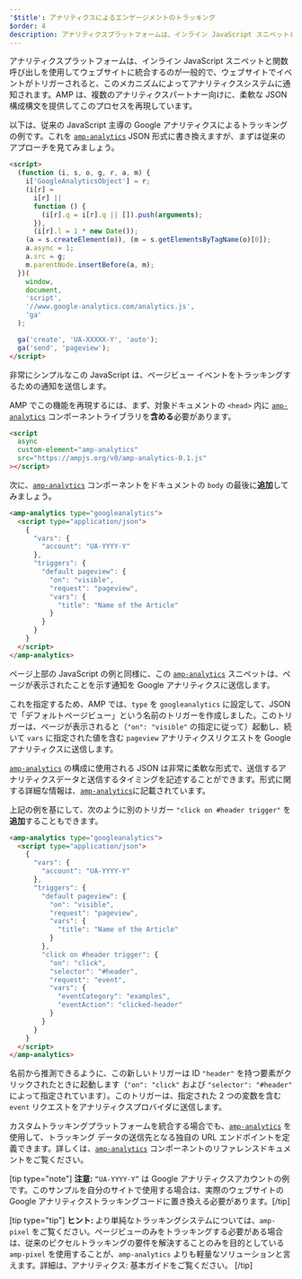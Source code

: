 ```yaml
---
'$title': アナリティクスによるエンゲージメントのトラッキング
$order: 4
description: アナリティクスプラットフォームは、インライン JavaScript スニペットと関数呼び出しを使用してウェブサイトに統合するのが一般的で、ウェブサイトでイベントがトリガーされると、このメカニズムによってアナリティクスシステムに通知されます。
---
```


アナリティクスプラットフォームは、インライン JavaScript スニペットと関数呼び出しを使用してウェブサイトに統合するのが一般的で、ウェブサイトでイベントがトリガーされると、このメカニズムによってアナリティクスシステムに通知されます。AMP は、複数のアナリティクスパートナー向けに、柔軟な JSON 構成構文を提供してこのプロセスを再現しています。

以下は、従来の JavaScript 主導の Google アナリティクスによるトラッキングの例です。これを [`amp-analytics`](../../../../documentation/components/reference/amp-analytics.md) JSON 形式に書き換えますが、まずは従来のアプローチを見てみましょう。

```html
<script>
  (function (i, s, o, g, r, a, m) {
    i['GoogleAnalyticsObject'] = r;
    (i[r] =
      i[r] ||
      function () {
        (i[r].q = i[r].q || []).push(arguments);
      }),
      (i[r].l = 1 * new Date());
    (a = s.createElement(o)), (m = s.getElementsByTagName(o)[0]);
    a.async = 1;
    a.src = g;
    m.parentNode.insertBefore(a, m);
  })(
    window,
    document,
    'script',
    '//www.google-analytics.com/analytics.js',
    'ga'
  );

  ga('create', 'UA-XXXXX-Y', 'auto');
  ga('send', 'pageview');
</script>
```

非常にシンプルなこの JavaScript は、ページビュー イベントをトラッキングするための通知を送信します。

AMP でこの機能を再現するには、まず、対象ドキュメントの `<head>` 内に [`amp-analytics`](../../../../documentation/components/reference/amp-analytics.md) コンポーネントライブラリを**含める**必要があります。

```html
<script
  async
  custom-element="amp-analytics"
  src="https://ampjs.org/v0/amp-analytics-0.1.js"
></script>
```

次に、[`amp-analytics`](../../../../documentation/components/reference/amp-analytics.md) コンポーネントをドキュメントの `body` の最後に**追加**してみましょう。

```html
<amp-analytics type="googleanalytics">
  <script type="application/json">
    {
      "vars": {
        "account": "UA-YYYY-Y"
      },
      "triggers": {
        "default pageview": {
          "on": "visible",
          "request": "pageview",
          "vars": {
            "title": "Name of the Article"
          }
        }
      }
    }
  </script>
</amp-analytics>
```

ページ上部の JavaScript の例と同様に、この [`amp-analytics`](../../../../documentation/components/reference/amp-analytics.md) スニペットは、ページが表示されたことを示す通知を Google アナリティクスに送信します。

これを指定するため、AMP では、`type` を `googleanalytics` に設定して、JSON で「デフォルトページビュー」という名前のトリガーを作成しました。このトリガーは、ページが表示されると（`"on": "visible"` の指定に従って）起動し、続いて `vars` に指定された値を含む `pageview` アナリティクスリクエストを Google アナリティクスに送信します。

[`amp-analytics`](../../../../documentation/components/reference/amp-analytics.md) の構成に使用される JSON は非常に柔軟な形式で、送信するアナリティクスデータと送信するタイミングを記述することができます。形式に関する詳細な情報は、[`amp-analytics`](../../../../documentation/components/reference/amp-analytics.md)に記載されています。

上記の例を基にして、次のように別のトリガー `"click on #header trigger"` を**追加**することもできます。

```html
<amp-analytics type="googleanalytics">
  <script type="application/json">
    {
      "vars": {
        "account": "UA-YYYY-Y"
      },
      "triggers": {
        "default pageview": {
          "on": "visible",
          "request": "pageview",
          "vars": {
            "title": "Name of the Article"
          }
        },
        "click on #header trigger": {
          "on": "click",
          "selector": "#header",
          "request": "event",
          "vars": {
            "eventCategory": "examples",
            "eventAction": "clicked-header"
          }
        }
      }
    }
  </script>
</amp-analytics>
```

名前から推測できるように、この新しいトリガーは ID `"header"` を持つ要素がクリックされたときに起動します（`"on": "click"` および `"selector": "#header"` によって指定されています）。このトリガーは、指定された 2 つの変数を含む `event` リクエストをアナリティクスプロバイダに送信します。

カスタムトラッキングプラットフォームを統合する場合でも、[`amp-analytics`](../../../../documentation/components/reference/amp-analytics.md) を使用して、トラッキング データの送信先となる独自の URL エンドポイントを定義できます。詳しくは、[`amp-analytics`](../../../../documentation/components/reference/amp-analytics.md) コンポーネントのリファレンスドキュメントをご覧ください。

[tip type="note"] <strong>注意:</strong> `“UA-YYYY-Y”` は Google アナリティクスアカウントの例です。このサンプルを自分のサイトで使用する場合は、実際のウェブサイトの Google アナリティクストラッキングコードに置き換える必要があります。[/tip]

[tip type="tip"] <strong>ヒント: </strong> より単純なトラッキングシステムについては、<a><code>amp-pixel</code></a> をご覧ください。ページビューのみをトラッキングする必要がある場合は、従来のピクセルトラッキングの要件を解決することのみを目的としている <a><code>amp-pixel</code></a> を使用することが、<a><code>amp-analytics</code></a> よりも軽量なソリューションと言えます。詳細は、<a>アナリティクス: 基本ガイド</a>をご覧ください。 [/tip]
